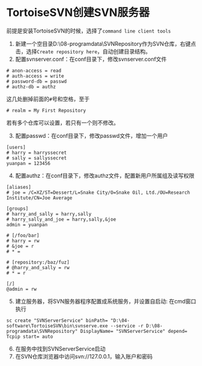 # TortoiseSVN创建SVN服务器
前提是安装TortoiseSVN的时候，选择了`command line client tools`
1. 新建一个空目录D:\08-programdata\SVNRepository作为SVN仓库，右键点击，选择`Create repository here`，自动创建目录结构。
2. 配置svnserver.conf：在conf目录下，修改svnserver.conf文件
```
# anon-access = read
# auth-access = write
# password-db = passwd
# authz-db = authz
```
这几处删掉前面的`#`号和空格，至于
```
# realm = My First Repository
```
若有多个仓库可以设置，若只有一个则不修改。

3. 配置passwd：在conf目录下，修改passwd文件，增加一个用户
```
[users]
# harry = harryssecret
# sally = sallyssecret
yuanpan = 123456
```

4. 配置authz：在conf目录下，修改authz文件，配置新用户所属组及读写权限
```
[aliases]
# joe = /C=XZ/ST=Dessert/L=Snake City/O=Snake Oil, Ltd./OU=Research Institute/CN=Joe Average

[groups]
# harry_and_sally = harry,sally
# harry_sally_and_joe = harry,sally,&joe
admin = yuanpan

# [/foo/bar]
# harry = rw
# &joe = r
# * =

# [repository:/baz/fuz]
# @harry_and_sally = rw
# * = r

[/]
@admin = rw
```

5. 建立服务器，将SVN服务器程序配置成系统服务，并设置自启动:
在cmd窗口执行
```
sc create "SVNServerService" binPath= "D:\04-software\TortoiseSVN\bin\svnserve.exe --service -r D:\08-programdata\SVNRepository" DisplayName= "SVNServerService" depend= Tcpip start= auto
```

6. 在服务中找到SVNServerService启动
7. 在SVN仓库浏览器中访问svn://127.0.0.1，输入账户和密码
